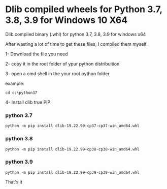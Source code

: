 # Dlib compiled wheels for Python 3.7, 3.8, 3.9 for Windows 10 X64
Dlib compiled binary (.whl) for python 3.7, 3.8, 3.9 for windows x64

After wasting a lot of time to get these files, I compiled them myself.

1- Download the file you need

2- copy it in the root folder of ypur python distribuition

3- open a cmd shell in the your root python folder 

example:
```
cd c:\python37
```

4- Install dlib true PIP

### python 3.7
```
python -m pip install dlib-19.22.99-cp37-cp37-win_amd64.whl 
```
### python 3.8
```
python -m pip install dlib-19.22.99-cp38-cp38-win_amd64.whl
```
### python 3.9
```
python -m pip install dlib-19.22.99-cp39-cp39-win_amd64.whl
```
That's it

